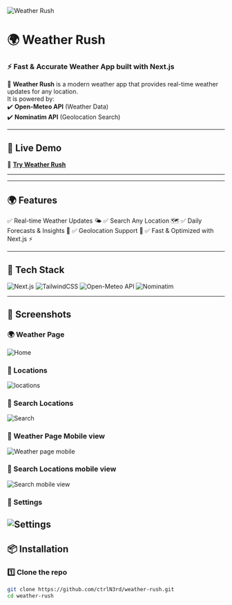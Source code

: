 <!-- Banner -->
![Weather Rush](https://capsule-render.vercel.app/api?type=rect&color=gradient&text=🌤️Weather%20Rush&fontSize=50&fontAlignY=45&height=100)

# 🌍 Weather Rush  
### ⚡ Fast & Accurate Weather App built with Next.js  

🚀 **Weather Rush** is a modern weather app that provides real-time weather updates for any location.  
It is powered by:  
✔️ **Open-Meteo API** (Weather Data)  
✔️ **Nominatim API** (Geolocation Search)  

---

## 🌟 **Live Demo**  
🔗 **[Try Weather Rush](https://weatherrush.netlify.app/)**  

---

---
## 🌍 Features
✅ Real-time Weather Updates 🌤️
✅ Search Any Location 🗺️
✅ Daily Forecasts & Insights 📅
✅ Geolocation Support 📍
✅ Fast & Optimized with Next.js ⚡

---

## 🚀 **Tech Stack**
![Next.js](https://img.shields.io/badge/Next.js-000000?style=for-the-badge&logo=next.js&logoColor=white)
![TailwindCSS](https://img.shields.io/badge/TailwindCSS-38B2AC?style=for-the-badge&logo=tailwind-css&logoColor=white)
![Open-Meteo API](https://img.shields.io/badge/OpenMeteo-FF9900?style=for-the-badge&logo=weather&logoColor=white)
![Nominatim](https://img.shields.io/badge/Nominatim-0078D7?style=for-the-badge&logo=mapbox&logoColor=white)

---

## 📸 **Screenshots**
### 🌍 Weather Page
![Home](/public/screenshots/weather.jpg)

### 📍 Locations  
![locations](/public/screenshots/locations.jpg)

### 📍 Search Locations  
![Search](/public/screenshots/search.jpg)

### 📍 Weather Page Mobile view
![Weather page mobile](/public/screenshots/weatherm.jpg)

### 📍 Search Locations  mobile view
![Search mobile view](/public/screenshots/searchm.jpg)

### 📍 Settings 
![Settings](/public/screenshots/settings.jpg)
---

## 📦 **Installation**
### 1️⃣ Clone the repo  
```sh
git clone https://github.com/ctrlN3rd/weather-rush.git
cd weather-rush
